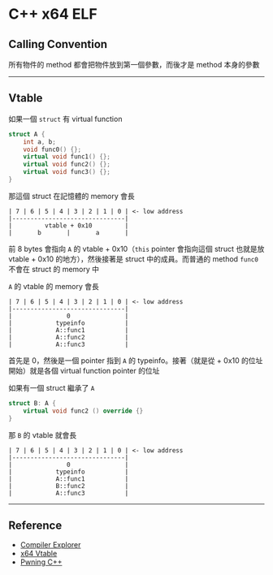 # C++ x64 ELF

## Calling Convention

所有物件的 method 都會把物件放到第一個參數，而後才是 method 本身的參數


---
## Vtable

如果一個 `struct` 有 virtual function

```c++
struct A {
    int a, b;
    void func0() {};
    virtual void func1() {};
    virtual void func2() {};
    virtual void func3() {};
}
```

那這個 struct 在記憶體的 memory 會長

```
| 7 | 6 | 5 | 4 | 3 | 2 | 1 | 0 | <- low address
|-------------------------------| 
|         vtable + 0x10         | 
|       b       |       a       | 
```

前 8 bytes 會指向 `A` 的 vtable + 0x10（`this` pointer 會指向這個 struct 也就是放 vtable + 0x10 的地方），然後接著是 struct 中的成員。而普通的 method `func0` 不會在 struct 的 memory 中

`A` 的 vtable 的 memory 會長

```
| 7 | 6 | 5 | 4 | 3 | 2 | 1 | 0 | <- low address
|-------------------------------| 
|               0               | 
|            typeinfo           | 
|            A::func1           | 
|            A::func2           | 
|            A::func3           | 
```

首先是 0，然後是一個 pointer 指到 `A` 的 typeinfo。接著（就是從 + 0x10 的位址開始）就是各個 virtual function pointer 的位址

如果有一個 struct 繼承了 `A`

```c++
struct B: A {
    virtual void func2 () override {}
}
```

那 `B` 的 vtable 就會長

```
| 7 | 6 | 5 | 4 | 3 | 2 | 1 | 0 | <- low address
|-------------------------------| 
|               0               | 
|            typeinfo           | 
|            A::func1           | 
|            B::func2           | 
|            A::func3           | 
```


---
## Reference
- [Compiler Explorer](https://godbolt.org)
- [x64 Vtable](https://cs.pynote.net/hd/asm/202302231/)
- [Pwning C++](https://www.slideshare.net/slideshow/pwning-in-c-basic/58370781)

